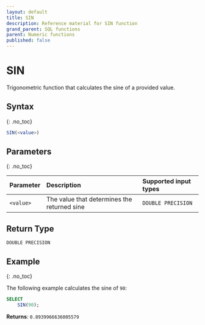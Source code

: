 ```yaml
---
layout: default
title: SIN
description: Reference material for SIN function
grand_parent: SQL functions
parent: Numeric functions
published: false
---
```


# SIN

Trigonometric function that calculates the sine of a provided value.

## Syntax
{: .no_toc}

```sql
SIN(<value>)
```
## Parameters
{: .no_toc}

| Parameter | Description     | Supported input types | 
| :--------- | :---------------------- | :----|
| `<value>`   | The value that determines the returned sine | `DOUBLE PRECISION` | 

## Return Type
`DOUBLE PRECISION` 

## Example
{: .no_toc}

The following example calculates the sine of `90`: 
```sql
SELECT
    SIN(90);
```

**Returns**: `0.8939966636005579`
